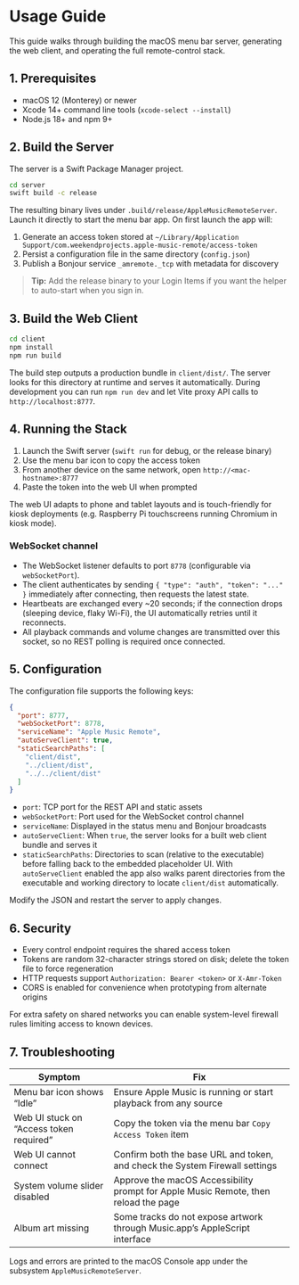 # Usage Guide

This guide walks through building the macOS menu bar server, generating the web client, and operating the full remote-control stack.

## 1. Prerequisites

- macOS 12 (Monterey) or newer
- Xcode 14+ command line tools (`xcode-select --install`)
- Node.js 18+ and npm 9+

## 2. Build the Server

The server is a Swift Package Manager project.

```bash
cd server
swift build -c release
```

The resulting binary lives under `.build/release/AppleMusicRemoteServer`. Launch it directly to start the menu bar app. On first launch the app will:

1. Generate an access token stored at `~/Library/Application Support/com.weekendprojects.apple-music-remote/access-token`
2. Persist a configuration file in the same directory (`config.json`)
3. Publish a Bonjour service `_amremote._tcp` with metadata for discovery

> **Tip:** Add the release binary to your Login Items if you want the helper to auto-start when you sign in.

## 3. Build the Web Client

```bash
cd client
npm install
npm run build
```

The build step outputs a production bundle in `client/dist/`. The server looks for this directory at runtime and serves it automatically. During development you can run `npm run dev` and let Vite proxy API calls to `http://localhost:8777`.

## 4. Running the Stack

1. Launch the Swift server (`swift run` for debug, or the release binary)
2. Use the menu bar icon to copy the access token
3. From another device on the same network, open `http://<mac-hostname>:8777`
4. Paste the token into the web UI when prompted

The web UI adapts to phone and tablet layouts and is touch-friendly for kiosk deployments (e.g. Raspberry Pi touchscreens running Chromium in kiosk mode).

### WebSocket channel

- The WebSocket listener defaults to port `8778` (configurable via `webSocketPort`).
- The client authenticates by sending `{ "type": "auth", "token": "..." }` immediately after connecting, then requests the latest state.
- Heartbeats are exchanged every ~20 seconds; if the connection drops (sleeping device, flaky Wi-Fi), the UI automatically retries until it reconnects.
- All playback commands and volume changes are transmitted over this socket, so no REST polling is required once connected.

## 5. Configuration

The configuration file supports the following keys:

```json
{
  "port": 8777,
  "webSocketPort": 8778,
  "serviceName": "Apple Music Remote",
  "autoServeClient": true,
  "staticSearchPaths": [
    "client/dist",
    "../client/dist",
    "../../client/dist"
  ]
}
```

- `port`: TCP port for the REST API and static assets
- `webSocketPort`: Port used for the WebSocket control channel
- `serviceName`: Displayed in the status menu and Bonjour broadcasts
- `autoServeClient`: When `true`, the server looks for a built web client bundle and serves it
- `staticSearchPaths`: Directories to scan (relative to the executable) before falling back to the embedded placeholder UI. With `autoServeClient` enabled the app also walks parent directories from the executable and working directory to locate `client/dist` automatically.

Modify the JSON and restart the server to apply changes.

## 6. Security

- Every control endpoint requires the shared access token
- Tokens are random 32-character strings stored on disk; delete the token file to force regeneration
- HTTP requests support `Authorization: Bearer <token>` or `X-Amr-Token`
- CORS is enabled for convenience when prototyping from alternate origins

For extra safety on shared networks you can enable system-level firewall rules limiting access to known devices.

## 7. Troubleshooting

| Symptom | Fix |
| ------- | --- |
| Menu bar icon shows “Idle” | Ensure Apple Music is running or start playback from any source |
| Web UI stuck on “Access token required” | Copy the token via the menu bar `Copy Access Token` item |
| Web UI cannot connect | Confirm both the base URL and token, and check the System Firewall settings |
| System volume slider disabled | Approve the macOS Accessibility prompt for Apple Music Remote, then reload the page |
| Album art missing | Some tracks do not expose artwork through Music.app’s AppleScript interface |

Logs and errors are printed to the macOS Console app under the subsystem `AppleMusicRemoteServer`.
